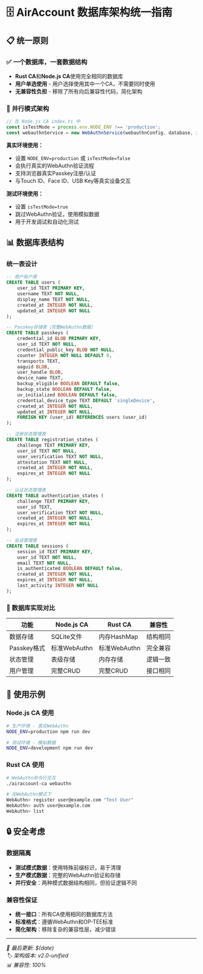 # 🗄️ AirAccount 数据库架构统一指南

## 📋 统一原则

### ✅ **一个数据库，一套数据结构**
- **Rust CA**和**Node.js CA**使用完全相同的数据库
- **用户单选使用** - 用户选择使用其中一个CA，不需要同时使用
- **无兼容性负担** - 移除了所有向后兼容性代码，简化架构

### 🔄 **并行模式架构**
```typescript
// 在 Node.js CA index.ts 中
const isTestMode = process.env.NODE_ENV !== 'production';
const webauthnService = new WebAuthnService(webauthnConfig, database, isTestMode);
```

**真实环境使用：**
- 设置 `NODE_ENV=production` 或 `isTestMode=false`
- 会执行真实的WebAuthn验证流程
- 支持浏览器真实Passkey注册/认证
- 与Touch ID、Face ID、USB Key等真实设备交互

**测试环境使用：**
- 设置 `isTestMode=true`
- 跳过WebAuthn验证，使用模拟数据
- 用于开发调试和自动化测试

## 📊 数据库表结构

### 统一表设计
```sql
-- 用户账户表
CREATE TABLE users (
    user_id TEXT PRIMARY KEY,
    username TEXT NOT NULL,
    display_name TEXT NOT NULL,
    created_at INTEGER NOT NULL,
    updated_at INTEGER NOT NULL
);

-- Passkey存储表（完整WebAuthn数据）
CREATE TABLE passkeys (
    credential_id BLOB PRIMARY KEY,
    user_id TEXT NOT NULL,
    credential_public_key BLOB NOT NULL,
    counter INTEGER NOT NULL DEFAULT 0,
    transports TEXT,
    aaguid BLOB,
    user_handle BLOB,
    device_name TEXT,
    backup_eligible BOOLEAN DEFAULT false,
    backup_state BOOLEAN DEFAULT false,
    uv_initialized BOOLEAN DEFAULT false,
    credential_device_type TEXT DEFAULT 'singleDevice',
    created_at INTEGER NOT NULL,
    updated_at INTEGER NOT NULL,
    FOREIGN KEY (user_id) REFERENCES users (user_id)
);

-- 注册状态管理表
CREATE TABLE registration_states (
    challenge TEXT PRIMARY KEY,
    user_id TEXT NOT NULL,
    user_verification TEXT NOT NULL,
    attestation TEXT NOT NULL,
    created_at INTEGER NOT NULL,
    expires_at INTEGER NOT NULL
);

-- 认证状态管理表
CREATE TABLE authentication_states (
    challenge TEXT PRIMARY KEY,
    user_id TEXT,
    user_verification TEXT NOT NULL,
    created_at INTEGER NOT NULL,
    expires_at INTEGER NOT NULL
);

-- 会话管理表
CREATE TABLE sessions (
    session_id TEXT PRIMARY KEY,
    user_id TEXT NOT NULL,
    email TEXT NOT NULL,
    is_authenticated BOOLEAN DEFAULT false,
    created_at INTEGER NOT NULL,
    expires_at INTEGER NOT NULL,
    last_activity INTEGER NOT NULL
);
```

### 🔄 数据库实现对比

| 功能 | Node.js CA | Rust CA | 兼容性 |
|------|------------|---------|--------|
| 数据存储 | SQLite文件 | 内存HashMap | 结构相同 |
| Passkey格式 | 标准WebAuthn | 标准WebAuthn | 完全兼容 |
| 状态管理 | 表级存储 | 内存存储 | 逻辑一致 |
| 用户管理 | 完整CRUD | 完整CRUD | 接口相同 |

## 🚀 使用示例

### Node.js CA 使用
```bash
# 生产环境 - 真实WebAuthn
NODE_ENV=production npm run dev

# 测试环境 - 模拟数据
NODE_ENV=development npm run dev
```

### Rust CA 使用
```bash
# WebAuthn命令行交互
./airaccount-ca webauthn

# 在WebAuthn模式下
WebAuthn> register user@example.com "Test User"
WebAuthn> auth user@example.com
WebAuthn> list
```

## 🔒 安全考虑

### 数据隔离
- **测试模式数据**：使用特殊前缀标识，易于清理
- **生产模式数据**：完整的WebAuthn验证和存储
- **并行安全**：两种模式数据结构相同，但验证逻辑不同

### 兼容性保证
- **统一接口**：所有CA使用相同的数据库方法
- **标准格式**：遵循WebAuthn和OP-TEE标准
- **简化架构**：移除复杂的兼容性层，减少错误

---

*📅 最后更新: $(date)*  
*🏷️ 架构版本: v2.0-unified*  
*📊 兼容性: 100%*

